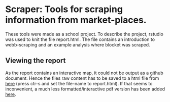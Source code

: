 # Scraper: Tools for scraping information from market-places. 
These tools were made as a school project. To describe the project, rstudio was used to knit the file report.html. The file contains an introduction to webb-scraping and an example analysis where blocket was scraped. 

## Viewing the report
As the report contains an interactive map, it could not be output as a github document. Hence the files raw content has to be saved to a html file from [here](https://raw.githubusercontent.com/TheWorkingBee/Scraper/main/Report/report.html?token=AKXNYFELMG64TJGJTRQZZRTARE4RQ) (press ctr-s and set the file-name to report.html). If that seems to inconvenient, a much less formatted/interactive pdf version has been added [here](https://github.com/TheWorkingBee/Scraper/blob/main/Report/report.pdf).
